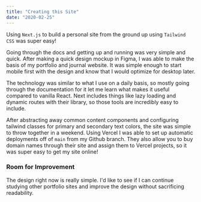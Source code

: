 ```yaml
---
title: "Creating this Site"
date: "2020-02-25"
---
```


Using `Next.js` to build a personal site from the ground up using `Tailwind CSS` was super easy!

Going through the docs and getting up and running was very simple and quick. After making a quick design
mockup in Figma, I was able to make the basis of my portfolio and journal website. It was simple enough to start mobile first with the design and know that I would optimize for desktop later.

The technology was similar to what I use on a daily basis, so mostly going through the documentation for it let me learn what makes it useful compared to vanilla React. Next includes things like lazy loading and dynamic routes with their library, so those tools are incredibly easy to include.

After abstracting away common content components and configuring tailwind classes for primary and secondary text colors, the site was simple to throw together in a weekend. Using Vercel I was able to set up automatic deployments off of `main` from my Github branch. They also allow you to buy domain names through their site and assign them to Vercel projects, so it was super easy to get my site online!

### Room for Improvement

The design right now is really simple. I'd like to see if I can continue studying other portfolio sites and improve the design without sacrificing readability.
